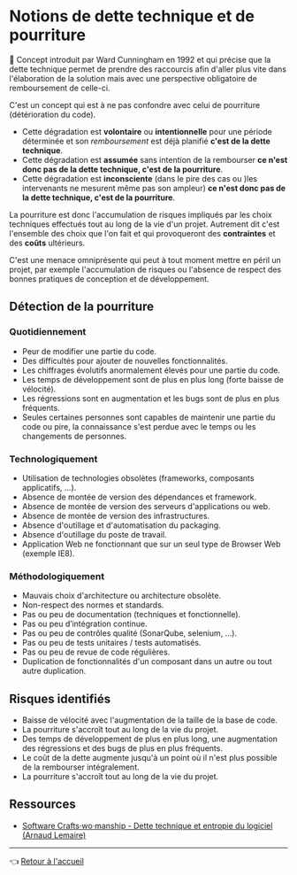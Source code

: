 # Notions de dette technique et de pourriture

:pushpin: Concept introduit par Ward Cunningham en 1992 et qui précise que la dette technique permet de prendre des raccourcis afin d'aller plus vite dans l'élaboration de la solution mais avec une perspective obligatoire de remboursement de celle-ci.

C'est un concept qui est à ne pas confondre avec celui de pourriture (détérioration du code).

* Cette dégradation est **volontaire** ou **intentionnelle** pour une période déterminée et son _remboursement_ est déjà planifié **c'est de la dette technique**.
* Cette dégradation est **assumée** sans intention de la rembourser **ce n'est donc pas de la dette technique, c'est de la pourriture**.
* Cette dégradation est **inconsciente** (dans le pire des cas ou )les intervenants ne mesurent même pas son ampleur) **ce n'est donc pas de la dette technique, c'est de la pourriture**.

La pourriture est donc l'accumulation de risques impliqués par les choix techniques effectués tout au long de la vie d'un projet.
Autrement dit c'est l'ensemble des choix que l'on fait et qui provoqueront des **contraintes** et des **coûts** ultérieurs.

C'est une menace omniprésente qui peut à tout moment mettre en péril un projet, par exemple l'accumulation de risques ou l'absence de respect des bonnes pratiques de conception et de développement.

## Détection de la pourriture

### Quotidiennement

* Peur de modifier une partie du code.
* Des difficultés pour ajouter de nouvelles fonctionnalités.
* Les chiffrages évolutifs anormalement élevés pour une partie du code.
* Les temps de développement sont de plus en plus long (forte baisse de vélocité).
* Les régressions sont en augmentation et les bugs sont de plus en plus fréquents.
* Seules certaines personnes sont capables de maintenir une partie du code ou pire, la connaissance s'est perdue avec le temps ou les changements de personnes.

### Technologiquement

* Utilisation de technologies obsolètes (frameworks, composants applicatifs, ...).
* Absence de montée de version des dépendances et framework.
* Absence de montée de version des serveurs d'applications ou web.
* Absence de montée de version des infrastructures.
* Absence d'outillage et d'automatisation du packaging.
* Absence d'outillage du poste de travail.
* Application Web ne fonctionnant que sur un seul type de Browser Web (exemple IE8).

### Méthodologiquement

* Mauvais choix d'architecture ou architecture obsolète.
* Non-respect des normes et standards.
* Pas ou peu de documentation (techniques et fonctionnelle).
* Pas ou peu d’intégration continue.
* Pas ou peu de contrôles qualité (SonarQube, selenium, ...).
* Pas ou peu de tests unitaires / tests automatisés.
* Pas ou peu de revue de code régulières.
* Duplication de fonctionnalités d'un composant dans un autre ou tout autre duplication.

## Risques identifiés

* Baisse de vélocité avec l'augmentation de la taille de la base de code.
* La pourriture s'accroît tout au long de la vie du projet.
* Des temps de développement de plus en plus long, une augmentation des régressions et des bugs de plus en plus fréquents.
* Le coût de la dette augmente jusqu'à un point où il n'est plus possible de la rembourser intégralement.
* La pourriture s'accroît tout au long de la vie du projet.

## Ressources

* [Software Crafts·wo·manship - Dette technique et entropie du logiciel (Arnaud Lemaire)](https://www.youtube.com/watch?v=VKe9EE4MUxk)

---
:point_left: [Retour à l'accueil](../README.md)
